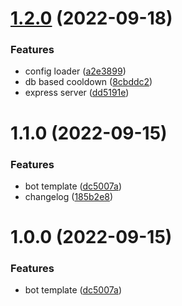 # [1.2.0](https://github.com/enum314/bot-template/compare/v1.1.0...v1.2.0) (2022-09-18)


### Features

* config loader ([a2e3899](https://github.com/enum314/bot-template/commit/a2e38998dc2fef42e85ddb4a5bebfe74db09f649))
* db based cooldown ([8cbddc2](https://github.com/enum314/bot-template/commit/8cbddc200642c6b45b5f0141dcbad8db41ffe5e4))
* express server ([dd5191e](https://github.com/enum314/bot-template/commit/dd5191eabbf90487fc961e80fa24b14b8102a3fc))



# 1.1.0 (2022-09-15)


### Features

* bot template ([dc5007a](https://github.com/enum314/bot-template/commit/dc5007a8da69cb1f63d55a8c975135fd15a123fb))
* changelog ([185b2e8](https://github.com/enum314/bot-template/commit/185b2e8dde8c993d2d2449985dc0225c5160c27e))



# 1.0.0 (2022-09-15)


### Features

* bot template ([dc5007a](https://github.com/enum314/bot-template/commit/dc5007a8da69cb1f63d55a8c975135fd15a123fb))



